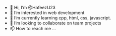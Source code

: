 - 👋 Hi, I’m @HafeezU23
- 👀 I’m interested in web development
- 🌱 I’m currently learning cpp, html, css, javascript.
- 💞️ I’m looking to collaborate on team projects
- 📫 How to reach me ...

<!---
HafeezU23/HafeezU23 is a ✨ special ✨ repository because its `README.md` (this file) appears on your GitHub profile.
You can click the Preview link to take a look at your changes.
--->
